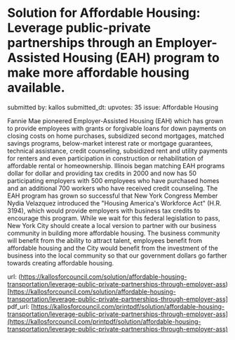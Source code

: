# Solution for Affordable Housing: Leverage public-private partnerships through an Employer-Assisted Housing (EAH) program to make more affordable housing available. #

submitted by: kallos
submitted_dt: 
upvotes: 35
issue: Affordable Housing

Fannie Mae pioneered Employer-Assisted Housing (EAH) which has grown to provide employees with grants or forgivable loans for down payments on closing costs on home purchases, subsidized second mortgages, matched savings programs, below-market interest rate or mortgage guarantees, technical assistance, credit counseling, subsidized rent and utility payments for renters and even participation in construction or rehabilitation of affordable rental or homeownership. Illinois began matching EAH programs dollar for dollar and providing tax credits in 2000 and now has 50 participating employers with 500 employees who have purchased homes and an additional 700 workers who have received credit counseling. The EAH program has grown so successful that New York Congress Member Nydia Velazquez introduced the "Housing America's Workforce Act" (H.R. 3194), which would provide employers with business tax credits to encourage this program. While we wait for this federal legislation to pass, New York City should create a local version to partner with our business community in building more affordable housing. The business community will benefit from the ability to attract talent, employees benefit from affordable housing and the City would benefit from the investment of the business into the local community so that our government dollars go farther towards creating affordable housing.

url: (https://kallosforcouncil.com/solution/affordable-housing-transportation/leverage-public-private-partnerships-through-employer-ass)[https://kallosforcouncil.com/solution/affordable-housing-transportation/leverage-public-private-partnerships-through-employer-ass]
pdf_url: [https://kallosforcouncil.com/printpdf/solution/affordable-housing-transportation/leverage-public-private-partnerships-through-employer-ass](https://kallosforcouncil.com/printpdf/solution/affordable-housing-transportation/leverage-public-private-partnerships-through-employer-ass)